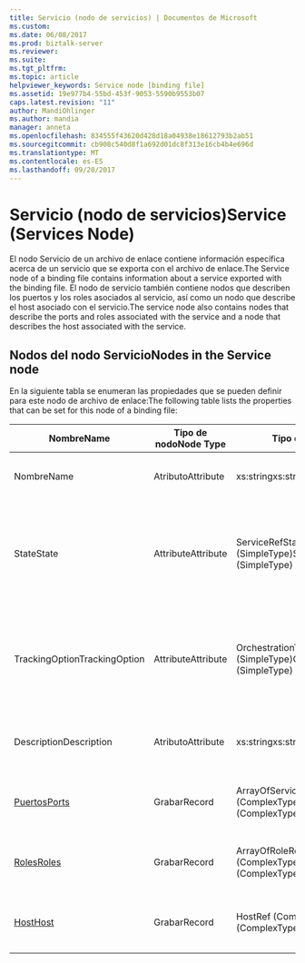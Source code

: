 ```yaml
---
title: Servicio (nodo de servicios) | Documentos de Microsoft
ms.custom: 
ms.date: 06/08/2017
ms.prod: biztalk-server
ms.reviewer: 
ms.suite: 
ms.tgt_pltfrm: 
ms.topic: article
helpviewer_keywords: Service node [binding file]
ms.assetid: 19e977b4-55bd-453f-9053-5590b9553b07
caps.latest.revision: "11"
author: MandiOhlinger
ms.author: mandia
manager: anneta
ms.openlocfilehash: 834555f43620d428d18a04938e18612793b2ab51
ms.sourcegitcommit: cb908c540d8f1a692d01dc8f313e16cb4b4e696d
ms.translationtype: MT
ms.contentlocale: es-ES
ms.lasthandoff: 09/20/2017
---
```

# <a name="service-services-node"></a><span data-ttu-id="44ff2-102">Servicio (nodo de servicios)</span><span class="sxs-lookup"><span data-stu-id="44ff2-102">Service (Services Node)</span></span>
<span data-ttu-id="44ff2-103">El nodo Servicio de un archivo de enlace contiene información específica acerca de un servicio que se exporta con el archivo de enlace.</span><span class="sxs-lookup"><span data-stu-id="44ff2-103">The Service node of a binding file contains information about a service exported with the binding file.</span></span> <span data-ttu-id="44ff2-104">El nodo de servicio también contiene nodos que describen los puertos y los roles asociados al servicio, así como un nodo que describe el host asociado con el servicio.</span><span class="sxs-lookup"><span data-stu-id="44ff2-104">The service node also contains nodes that describe the ports and roles associated with the service and a node that describes the host associated with the service.</span></span>  
  
## <a name="nodes-in-the-service-node"></a><span data-ttu-id="44ff2-105">Nodos del nodo Servicio</span><span class="sxs-lookup"><span data-stu-id="44ff2-105">Nodes in the Service node</span></span>  
 <span data-ttu-id="44ff2-106">En la siguiente tabla se enumeran las propiedades que se pueden definir para este nodo de archivo de enlace:</span><span class="sxs-lookup"><span data-stu-id="44ff2-106">The following table lists the properties that can be set for this node of a binding file:</span></span>  
  
|<span data-ttu-id="44ff2-107">**Nombre**</span><span class="sxs-lookup"><span data-stu-id="44ff2-107">**Name**</span></span>|<span data-ttu-id="44ff2-108">**Tipo de nodo**</span><span class="sxs-lookup"><span data-stu-id="44ff2-108">**Node Type**</span></span>|<span data-ttu-id="44ff2-109">**Tipo de datos**</span><span class="sxs-lookup"><span data-stu-id="44ff2-109">**Data Type**</span></span>|<span data-ttu-id="44ff2-110">**Description**</span><span class="sxs-lookup"><span data-stu-id="44ff2-110">**Description**</span></span>|<span data-ttu-id="44ff2-111">**Restricciones**</span><span class="sxs-lookup"><span data-stu-id="44ff2-111">**Restrictions**</span></span>|<span data-ttu-id="44ff2-112">**Comentarios**</span><span class="sxs-lookup"><span data-stu-id="44ff2-112">**Comments**</span></span>|  
|--------------|-------------------|-------------------|---------------------|----------------------|------------------|  
|<span data-ttu-id="44ff2-113">Nombre</span><span class="sxs-lookup"><span data-stu-id="44ff2-113">Name</span></span>|<span data-ttu-id="44ff2-114">Atributo</span><span class="sxs-lookup"><span data-stu-id="44ff2-114">Attribute</span></span>|<span data-ttu-id="44ff2-115">xs:string</span><span class="sxs-lookup"><span data-stu-id="44ff2-115">xs:string</span></span>|<span data-ttu-id="44ff2-116">Especifica el nombre del servicio.</span><span class="sxs-lookup"><span data-stu-id="44ff2-116">Specifies the name of the service.</span></span>|<span data-ttu-id="44ff2-117">Necesario</span><span class="sxs-lookup"><span data-stu-id="44ff2-117">Required</span></span>|<span data-ttu-id="44ff2-118">Valor predeterminado: vacío</span><span class="sxs-lookup"><span data-stu-id="44ff2-118">Default value: empty</span></span>|  
|<span data-ttu-id="44ff2-119">State</span><span class="sxs-lookup"><span data-stu-id="44ff2-119">State</span></span>|<span data-ttu-id="44ff2-120">Attribute</span><span class="sxs-lookup"><span data-stu-id="44ff2-120">Attribute</span></span>|<span data-ttu-id="44ff2-121">ServiceRefState (SimpleType)</span><span class="sxs-lookup"><span data-stu-id="44ff2-121">ServiceRefState (SimpleType)</span></span>|<span data-ttu-id="44ff2-122">Especifica el estado del servicio.</span><span class="sxs-lookup"><span data-stu-id="44ff2-122">Specifies the state of the service.</span></span>|<span data-ttu-id="44ff2-123">Necesario</span><span class="sxs-lookup"><span data-stu-id="44ff2-123">Required</span></span>|<span data-ttu-id="44ff2-124">Valor predeterminado: predeterminado</span><span class="sxs-lookup"><span data-stu-id="44ff2-124">Default value: Default</span></span><br /><br /> <span data-ttu-id="44ff2-125">Los valores posibles incluyen:</span><span class="sxs-lookup"><span data-stu-id="44ff2-125">Possible values include:</span></span><br /><br /> <span data-ttu-id="44ff2-126">-Valor predeterminado</span><span class="sxs-lookup"><span data-stu-id="44ff2-126">-   Default</span></span><br /><span data-ttu-id="44ff2-127">-Dado de baja</span><span class="sxs-lookup"><span data-stu-id="44ff2-127">-   Unenlisted</span></span><br /><span data-ttu-id="44ff2-128">-Dado de alta</span><span class="sxs-lookup"><span data-stu-id="44ff2-128">-   Enlisted</span></span><br /><span data-ttu-id="44ff2-129">-Se inició</span><span class="sxs-lookup"><span data-stu-id="44ff2-129">-   Started</span></span>|  
|<span data-ttu-id="44ff2-130">TrackingOption</span><span class="sxs-lookup"><span data-stu-id="44ff2-130">TrackingOption</span></span>|<span data-ttu-id="44ff2-131">Attribute</span><span class="sxs-lookup"><span data-stu-id="44ff2-131">Attribute</span></span>|<span data-ttu-id="44ff2-132">OrchestrationTrackingTypes (SimpleType)</span><span class="sxs-lookup"><span data-stu-id="44ff2-132">OrchestrationTrackingTypes (SimpleType)</span></span>|<span data-ttu-id="44ff2-133">Especifica las opciones de seguimiento de mensajes del servicio.</span><span class="sxs-lookup"><span data-stu-id="44ff2-133">Specifies the message tracking options for the service.</span></span>|<span data-ttu-id="44ff2-134">Necesario</span><span class="sxs-lookup"><span data-stu-id="44ff2-134">Required</span></span>|<span data-ttu-id="44ff2-135">Valor predeterminado: ninguno</span><span class="sxs-lookup"><span data-stu-id="44ff2-135">Default value: none</span></span><br /><br /> <span data-ttu-id="44ff2-136">Los valores posibles incluyen los que están disponibles en la [Microsoft.BizTalk.ExplorerOM.OrchestrationTrackingTypes](http://msdn.microsoft.com/library/microsoft.biztalk.explorerom.orchestrationtrackingtypes.aspx) enumeración.</span><span class="sxs-lookup"><span data-stu-id="44ff2-136">Possible values include those available in the [Microsoft.BizTalk.ExplorerOM.OrchestrationTrackingTypes](http://msdn.microsoft.com/library/microsoft.biztalk.explorerom.orchestrationtrackingtypes.aspx) enumeration.</span></span>|  
|<span data-ttu-id="44ff2-137">Description</span><span class="sxs-lookup"><span data-stu-id="44ff2-137">Description</span></span>|<span data-ttu-id="44ff2-138">Atributo</span><span class="sxs-lookup"><span data-stu-id="44ff2-138">Attribute</span></span>|<span data-ttu-id="44ff2-139">xs:string</span><span class="sxs-lookup"><span data-stu-id="44ff2-139">xs:string</span></span>|<span data-ttu-id="44ff2-140">Especifica la descripción del servicio.</span><span class="sxs-lookup"><span data-stu-id="44ff2-140">Specifies a description for the service.</span></span>|<span data-ttu-id="44ff2-141">No requerido</span><span class="sxs-lookup"><span data-stu-id="44ff2-141">Not required</span></span>|<span data-ttu-id="44ff2-142">Valor predeterminado: vacío</span><span class="sxs-lookup"><span data-stu-id="44ff2-142">Default value: empty</span></span>|  
|[<span data-ttu-id="44ff2-143">Puertos</span><span class="sxs-lookup"><span data-stu-id="44ff2-143">Ports</span></span>](../core/ports-service-node.md)|<span data-ttu-id="44ff2-144">Grabar</span><span class="sxs-lookup"><span data-stu-id="44ff2-144">Record</span></span>|<span data-ttu-id="44ff2-145">ArrayOfServicePortRef (ComplexType)</span><span class="sxs-lookup"><span data-stu-id="44ff2-145">ArrayOfServicePortRef (ComplexType)</span></span>|<span data-ttu-id="44ff2-146">Nodo contenedor para los puertos enlazados al servicio.</span><span class="sxs-lookup"><span data-stu-id="44ff2-146">Container node for the ports bound to the service.</span></span>|<span data-ttu-id="44ff2-147">No requerido</span><span class="sxs-lookup"><span data-stu-id="44ff2-147">Not required</span></span>|<span data-ttu-id="44ff2-148">Valor predeterminado: ninguno</span><span class="sxs-lookup"><span data-stu-id="44ff2-148">Default value: none</span></span>|  
|[<span data-ttu-id="44ff2-149">Roles</span><span class="sxs-lookup"><span data-stu-id="44ff2-149">Roles</span></span>](../core/roles-service-node.md)|<span data-ttu-id="44ff2-150">Grabar</span><span class="sxs-lookup"><span data-stu-id="44ff2-150">Record</span></span>|<span data-ttu-id="44ff2-151">ArrayOfRoleRef (ComplexType)</span><span class="sxs-lookup"><span data-stu-id="44ff2-151">ArrayOfRoleRef (ComplexType)</span></span>|<span data-ttu-id="44ff2-152">Nodo contenedor para los roles enlazados al servicio.</span><span class="sxs-lookup"><span data-stu-id="44ff2-152">Container node for the roles bound to the service.</span></span>|<span data-ttu-id="44ff2-153">No requerido</span><span class="sxs-lookup"><span data-stu-id="44ff2-153">Not required</span></span>|<span data-ttu-id="44ff2-154">Valor predeterminado: ninguno</span><span class="sxs-lookup"><span data-stu-id="44ff2-154">Default value: none</span></span>|  
|[<span data-ttu-id="44ff2-155">Host</span><span class="sxs-lookup"><span data-stu-id="44ff2-155">Host</span></span>](../core/host-service-node.md)|<span data-ttu-id="44ff2-156">Grabar</span><span class="sxs-lookup"><span data-stu-id="44ff2-156">Record</span></span>|<span data-ttu-id="44ff2-157">HostRef (ComplexType)</span><span class="sxs-lookup"><span data-stu-id="44ff2-157">HostRef (ComplexType)</span></span>|<span data-ttu-id="44ff2-158">Nodo contenedor para el host enlazado al servicio.</span><span class="sxs-lookup"><span data-stu-id="44ff2-158">Container node for the host bound to the service.</span></span>|<span data-ttu-id="44ff2-159">Necesario</span><span class="sxs-lookup"><span data-stu-id="44ff2-159">Required</span></span>|<span data-ttu-id="44ff2-160">Valor predeterminado: ninguno</span><span class="sxs-lookup"><span data-stu-id="44ff2-160">Default value: none</span></span>|